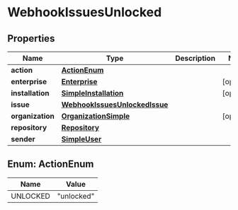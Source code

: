 

# WebhookIssuesUnlocked


## Properties

| Name | Type | Description | Notes |
|------------ | ------------- | ------------- | -------------|
|**action** | [**ActionEnum**](#ActionEnum) |  |  |
|**enterprise** | [**Enterprise**](Enterprise.md) |  |  [optional] |
|**installation** | [**SimpleInstallation**](SimpleInstallation.md) |  |  [optional] |
|**issue** | [**WebhookIssuesUnlockedIssue**](WebhookIssuesUnlockedIssue.md) |  |  |
|**organization** | [**OrganizationSimple**](OrganizationSimple.md) |  |  [optional] |
|**repository** | [**Repository**](Repository.md) |  |  |
|**sender** | [**SimpleUser**](SimpleUser.md) |  |  |



## Enum: ActionEnum

| Name | Value |
|---- | -----|
| UNLOCKED | &quot;unlocked&quot; |



